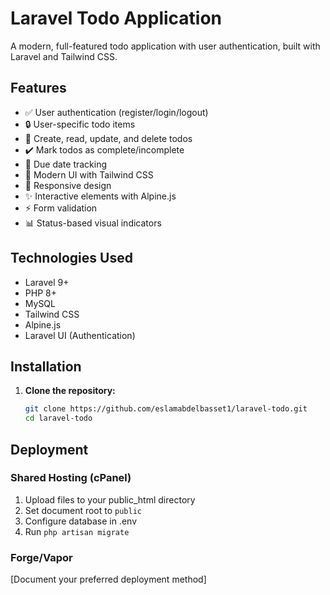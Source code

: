 # Laravel Todo Application

A modern, full-featured todo application with user authentication, built with Laravel and Tailwind CSS.

## Features

- ✅ User authentication (register/login/logout)
- 🔒 User-specific todo items
- 📝 Create, read, update, and delete todos
- ✔️ Mark todos as complete/incomplete
- 📅 Due date tracking
- 🎨 Modern UI with Tailwind CSS
- 📱 Responsive design
- ✨ Interactive elements with Alpine.js
- ⚡️ Form validation
- 📊 Status-based visual indicators

## Technologies Used

- Laravel 9+
- PHP 8+
- MySQL
- Tailwind CSS
- Alpine.js
- Laravel UI (Authentication)

## Installation

1. **Clone the repository:**
   ```bash
   git clone https://github.com/eslamabdelbasset1/laravel-todo.git
   cd laravel-todo


## Deployment

### Shared Hosting (cPanel)
1. Upload files to your public_html directory
2. Set document root to `public`
3. Configure database in .env
4. Run `php artisan migrate`

### Forge/Vapor
[Document your preferred deployment method]
